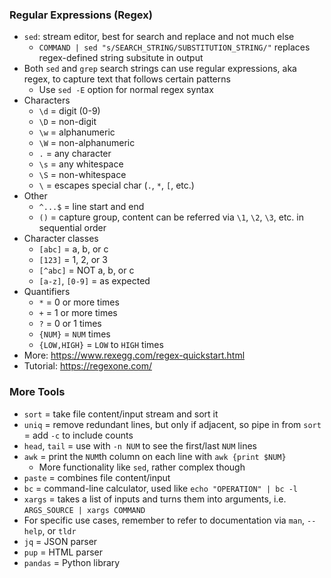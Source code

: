 ### Regular Expressions (Regex)

- `sed`: stream editor, best for search and replace and not much else
    - `COMMAND | sed "s/SEARCH_STRING/SUBSTITUTION_STRING/"` replaces regex-defined string subsitute in output
- Both `sed` and `grep` search strings can use regular expressions, aka regex, to capture text that follows certain patterns
    - Use `sed -E` option for normal regex syntax
- Characters
    - `\d` = digit (0-9)
    - `\D` = non-digit
    - `\w` = alphanumeric
    - `\W` = non-alphanumeric
    - `.` = any character
    - `\s` = any whitespace
    - `\S` = non-whitespace
    - `\` = escapes special char (`.`, `*`, `[`, etc.)
- Other
    - `^...$` = line start and end
    - `()` = capture group, content can be referred via `\1`, `\2`, `\3`, etc. in sequential order
- Character classes
    - `[abc]` = a, b, or c
    - `[123]` = 1, 2, or 3
    - `[^abc]` = NOT a, b, or c
    - `[a-z]`, `[0-9]` = as expected
- Quantifiers
    - `*` = 0 or more times
    - `+` = 1 or more times
    - `?` = 0 or 1 times
    - `{NUM}` = `NUM` times
    - `{LOW,HIGH}` = `LOW` to `HIGH` times
- More: https://www.rexegg.com/regex-quickstart.html
- Tutorial: https://regexone.com/

### More Tools

- `sort` = take file content/input stream and sort it
- `uniq` = remove redundant lines, but only if adjacent, so pipe in from `sort` = add `-c` to include counts
- `head`, `tail` = use with `-n NUM` to see the first/last `NUM` lines
- `awk` = print the `NUM`th column on each line with `awk {print $NUM}`
    - More functionality like `sed`, rather complex though
- `paste` = combines file content/input
- `bc` = command-line calculator, used like `echo "OPERATION" | bc -l`
- `xargs` = takes a list of inputs and turns them into arguments, i.e. `ARGS_SOURCE | xargs COMMAND`
- For specific use cases, remember to refer to documentation via `man`, `--help`, or `tldr`
- `jq` = JSON parser
- `pup` = HTML parser
- `pandas` = Python library